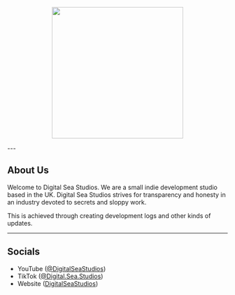 <p align="center">
  <img width="300" height="300" src="https://github.com/DigitalSeaStudios/digitalseastudios.github.io/blob/master/imgs/DSS_Logo.png?raw=true">
</p>
---

## About Us
Welcome to Digital Sea Studios. We are a small indie development studio based in the UK. Digital Sea Studios strives for transparency and honesty in an industry devoted to secrets and sloppy work.

This is achieved through creating development logs and other kinds of updates. 

---

## Socials
- YouTube ([@DigitalSeaStudios](https://www.youtube.com/@DigitalSeaStudios/featured))
- TikTok ([@Digital.Sea.Studios](https://www.tiktok.com/@digital.sea.studios))
- Website ([DigitalSeaStudios](https://digitalseastudios.github.io))
